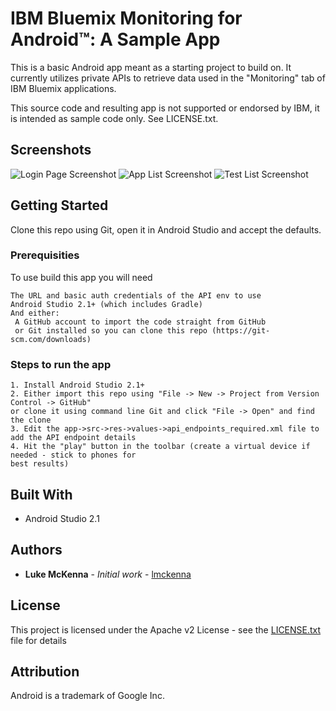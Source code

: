 # IBM Bluemix Monitoring for Android™: A Sample App

This is a basic Android app meant as a starting project to build on. It currently utilizes private APIs to retrieve data used in the "Monitoring" tab of IBM Bluemix applications.

This source code and resulting app is not supported or endorsed by IBM, it is intended as sample code only. See LICENSE.txt.

## Screenshots

![Login Page Screenshot](screenshots/LoginPage.png?raw=true "Login")
![App List Screenshot](screenshots/LoginPage.png?raw=true "Application List")
![Test List Screenshot](screenshots/LoginPage.png?raw=true "Test List")

## Getting Started

Clone this repo using Git, open it in Android Studio and accept the defaults.

### Prerequisities

To use build this app you will need

```
The URL and basic auth credentials of the API env to use
Android Studio 2.1+ (which includes Gradle)
And either:
 A GitHub account to import the code straight from GitHub
 or Git installed so you can clone this repo (https://git-scm.com/downloads)
```

### Steps to run the app

```
1. Install Android Studio 2.1+
2. Either import this repo using "File -> New -> Project from Version Control -> GitHub"
or clone it using command line Git and click "File -> Open" and find the clone
3. Edit the app->src->res->values->api_endpoints_required.xml file to add the API endpoint details
4. Hit the "play" button in the toolbar (create a virtual device if needed - stick to phones for
best results)
```

## Built With

* Android Studio 2.1

## Authors

* **Luke McKenna** - *Initial work* - [lmckenna](https://github.com/lmckenna)

## License

This project is licensed under the Apache v2 License - see the [LICENSE.txt](LICENSE.txt) file for details

## Attribution

Android is a trademark of Google Inc.